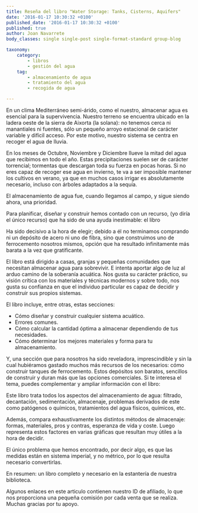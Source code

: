 ```yaml
---
title: Reseña del libro "Water Storage: Tanks, Cisterns, Aquifers"
date: '2016-01-17 10:30:32 +0100'
published_date: '2016-01-17 10:30:32 +0100'
published: true
author: Joan Navarrete
body_classes: single single-post single-format-standard group-blog

taxonomy:
    category:
        - libros
        - gestión del agua
    tag:
        - almacenamiento de agua
        - tratamiento del agua
        - recogida de agua

---
```


En un clima Mediterráneo semi-árido, como el nuestro, almacenar
agua es esencial para la supervivencia. Nuestro terreno se encuentra ubicado en
la ladera oeste de la sierra de Aixorta (la solana): no tenemos cerca ni
manantiales ni fuentes, sólo un pequeño arroyo estacional de
carácter variable y difícil acceso. Por este motivo, nuestro
sistema se centra en recoger el agua de lluvia.


En los meses de Octubre, Noviembre y Diciembre llueve la mitad del agua que
recibimos en todo el año. Estas precipitaciones suelen ser de
carácter torrencial; tormentas que descargan toda su fuerza en pocas
horas. Si no eres capaz de recoger ese agua en invierno, te va a ser imposible
mantener los cultivos en verano, ya que en muchos casos irrigar es absolutamente
necesario, incluso con árboles adaptados a la sequía.

El almacenamiento de agua fue, cuando llegamos al campo, y sigue siendo
ahora, una prioridad.

Para planificar, diseñar y construir hemos contado con un recurso, (yo
diría el único recurso) que ha sido de una ayuda inestimable: el
libro 


Ha sido decisivo a la hora
de elegir; debido a él no terminamos comprando ni un depósito de
acero ni uno de fibra, sino que construimos uno de ferrocemento nosotros mismos,
opción que ha resultado infinitamente más barata a la vez que
gratificante.


El libro está dirigido a casas, granjas y pequeñas comunidades
que necesitan almacenar agua para sobrevivir. E intenta aportar algo de luz al
arduo camino de la soberanía acuática. Nos gusta su
carácter práctico, su visión crítica con los
materiales y técnicas modernos y sobre todo, nos gusta su confianza en
que el individuo particular es capaz de decidir y construir sus propios
sistemas.

El libro incluye, entre otras, estas secciones:
- Cómo diseñar y construir cualquier sistema acuático.
- Errores comunes.
- Cómo calcular la cantidad óptima a almacenar dependiendo de tus necesidades.
- Cómo determinar los mejores materiales y forma para tu
almacenamiento.

Y, una sección que para nosotros ha sido reveladora, imprescindible y
sin la cual hubiéramos gastado muchos más recursos de los
necesarios: cómo construir tanques de ferrocemento. Estos
depósitos son baratos, sencillos de construir y duran más que las
opciones comerciales. Si te interesa el tema, puedes complementar y ampliar
información con el libro:


Este libro trata todos los aspectos del almacenamiento de agua: filtrado,
decantación, sedimentación, almacenaje, problemas derivados de
este como patógenos o químicos, tratamientos del agua
físicos, químicos, etc.

Además, compara exhaustivamente los distintos métodos de
almacenaje: formas, materiales, pros y contras, esperanza de vida y coste. Luego
representa estos factores en varias gráficas que resultan muy
útiles a la hora de decidir.


El único problema que hemos encontrado, por decir algo, es que las
medidas están en sistema imperial, y no métrico, por lo que
resulta necesario convertirlas.

En resumen: un libro completo y necesario en la estantería de nuestra
biblioteca.


Algunos enlaces en este articulo contienen nuestro ID de
afiliado, lo que nos proporciona una pequeña comisión por cada
venta que se realiza. Muchas gracias por tu apoyo.

